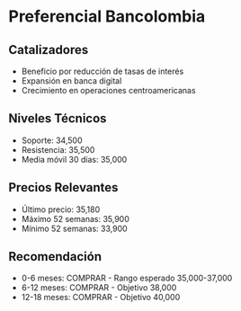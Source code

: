 # Preferencial Bancolombia

## Catalizadores

- Beneficio por reducción de tasas de interés
- Expansión en banca digital
- Crecimiento en operaciones centroamericanas

## Niveles Técnicos

- Soporte: 34,500
- Resistencia: 35,500
- Media móvil 30 días: 35,000

## Precios Relevantes

- Último precio: 35,180
- Máximo 52 semanas: 35,900
- Mínimo 52 semanas: 33,900

## Recomendación

- 0-6 meses: COMPRAR - Rango esperado 35,000-37,000
- 6-12 meses: COMPRAR - Objetivo 38,000
- 12-18 meses: COMPRAR - Objetivo 40,000
